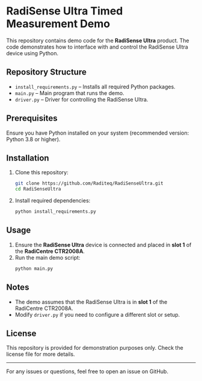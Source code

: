 # RadiSense Ultra Timed Measurement Demo

This repository contains demo code for the **RadiSense Ultra** product. The code demonstrates how to interface with and control the RadiSense Ultra device using Python.

## Repository Structure

- `install_requirements.py` – Installs all required Python packages.
- `main.py` – Main program that runs the demo.
- `driver.py` – Driver for controlling the RadiSense Ultra.

## Prerequisites

Ensure you have Python installed on your system (recommended version: Python 3.8 or higher).

## Installation

1. Clone this repository:
   ```bash
   git clone https://github.com/Raditeq/RadiSenseUltra.git
   cd RadiSenseUltra
   ```
2. Install required dependencies:
   ```bash
   python install_requirements.py
   ```

## Usage

1. Ensure the **RadiSense Ultra** device is connected and placed in **slot 1** of the **RadiCentre CTR2008A**.
2. Run the main demo script:
   ```bash
   python main.py
   ```

## Notes

- The demo assumes that the RadiSense Ultra is in **slot 1** of the RadiCentre CTR2008A.
- Modify `driver.py` if you need to configure a different slot or setup.

## License

This repository is provided for demonstration purposes only. Check the license file for more details.

---

For any issues or questions, feel free to open an issue on GitHub.

